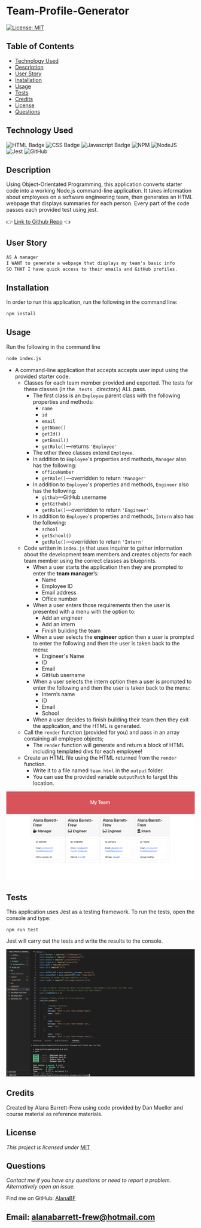# Team-Profile-Generator
[![License: MIT](https://img.shields.io/badge/License-MIT-yellow.svg)](https://opensource.org/licenses/MIT)

## Table of Contents

* [Technology Used](#TechnolgyUsed)
* [Description](#Description)
* [User Story](#UserStory)
* [Installation](#Installation)
* [Usage](#Usage)
* [Tests](#Tests)
* [Credits](#Credits)
* [License](#License)
* [Questions](#Questions)

## Technology Used

![HTML Badge](https://img.shields.io/badge/HTML5-E34F26?style=for-the-badge&logo=html5&logoColor=white)
![CSS Badge](https://img.shields.io/badge/CSS3-1572B6?style=for-the-badge&logo=css3&logoColor=white)
![Javascript Badge](https://img.shields.io/badge/-Javascript-F0DB4F?style=for-the-badge&labelColor=black&logo=javascript&logoColor=F0DB4F)
![NPM](https://img.shields.io/badge/NPM-%23CB3837.svg?style=for-the-badge&logo=npm&logoColor=white)
![NodeJS](https://img.shields.io/badge/node.js-6DA55F?style=for-the-badge&logo=node.js&logoColor=white)
![Jest](https://img.shields.io/badge/-jest-%23C21325?style=for-the-badge&logo=jest&logoColor=white)
![GitHub](https://img.shields.io/badge/github-%23121011.svg?style=for-the-badge&logo=github&logoColor=white)

## Description

Using Object-Orientated Programming, this application converts starter code into a working Node.js command-line application. It takes information about employees on a software engineering team, then generates an HTML webpage that displays summaries for each person. Every part of the code passes each provided test using jest.

:point_right: [Link to Github Repo](https://github.com/AlanaBF/Team-Profile-Generator) :point_left:

## User Story

```
AS A manager 
I WANT to generate a webpage that displays my team's basic info 
SO THAT I have quick access to their emails and GitHub profiles.
```

## Installation

In order to run this application, run the following in the command line:

```bash
npm install
```

## Usage

Run the following in the command line

```bash
node index.js
```

* A command-line application that accepts accepts user input using the provided starter code.
  * Classes for each team member provided and exported. The tests for these classes (in the `_tests_` directory) ALL pass.
    * The first class is an `Employee` parent class with the following properties and methods:
      * `name`
      * `id`
      * `email`
      * `getName()`
      * `getId()`
      * `getEmail()`
      * `getRole()`&mdash;returns `'Employee'`
    * The other three classes extend `Employee`.
    * In addition to `Employee`'s properties and methods, `Manager` also has the following:
      * `officeNumber`
      * `getRole()`&mdash;overridden to return `'Manager'`
    * In addition to `Employee`'s properties and methods, `Engineer` also has the following:
      * `github`&mdash;GitHub username
      * `getGithub()`
      * `getRole()`&mdash;overridden to return `'Engineer'`
    * In addition to `Employee`'s properties and methods, `Intern` also has the following:
      * `school`
      * `getSchool()`
      * `getRole()`&mdash;overridden to return `'Intern'`
  * Code written in `index.js` that uses inquirer to gather information about the development team members and creates objects for each team member using the correct classes as blueprints.
    * When a user starts the application then they are prompted to enter the **team manager**’s:
      * Name
      * Employee ID
      * Email address
      * Office number
    * When a user enters those requirements then the user is presented with a menu with the option to:
      * Add an engineer
      * Add an intern
      * Finish building the team
    * When a user selects the **engineer** option then a user is prompted to enter the following and then the user is taken back to the menu:
      * Engineer's Name
      * ID
      * Email
      * GitHub username
    * When a user selects the intern option then a user is prompted to enter the following and then the user is taken back to the menu:
      * Intern’s name
      * ID
      * Email
      * School
    * When a user decides to finish building their team then they exit the application, and the HTML is generated.
  * Call the `render` function (provided for you) and pass in an array containing all employee objects;
    * The `render` function will generate and return a block of HTML including templated divs for each employee!
  * Create an HTML file using the HTML returned from the `render` function.
    * Write it to a file named `team.html` in the `output` folder.
    * You can use the provided variable `outputPath` to target this location.

![Team Profile Image](./assets/images/Screenshot-team-members.png)

## Tests

This application uses Jest as a testing framework. To run the tests, open the console and type:

```
npm run test
```

Jest will carry out the tests and write the results to the console.

![Team Profile Test Result](./assets/images/Screenshot-run-tests.png)

## Credits

Created by Alana Barrett-Frew using code provided by Dan Mueller and course material as reference materials.

## License

*This project is licensed under* [MIT](https://choosealicense.com/licenses/mit/)

## Questions

*Contact me if you have any questions or need to report a problem. Alternatively open an issue.*

Find me on GitHub: [AlanaBF](https://github.com/AlanaBF)

Email: [alanabarrett-frew@hotmail.com](mailto:alanabarrett-frew@hotmail.com)
---
